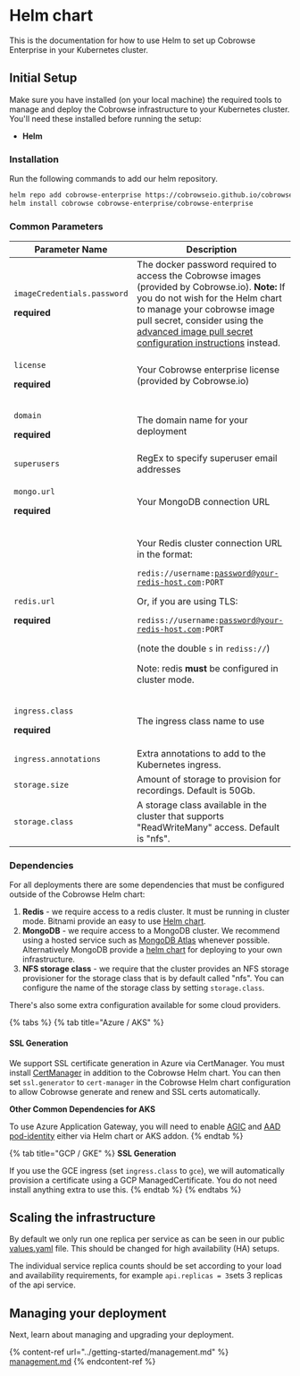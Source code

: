 # Helm chart

This is the documentation for how to use Helm to set up Cobrowse Enterprise in your Kubernetes cluster.

## Initial Setup

Make sure you have installed (on your local machine) the required tools to manage and deploy the Cobrowse infrastructure to your Kubernetes cluster. You'll need these installed before running the setup:

* **Helm**

### Installation

Run the following commands to add our helm repository.

```bash
helm repo add cobrowse-enterprise https://cobrowseio.github.io/cobrowse-enterprise-helm/packages
helm install cobrowse cobrowse-enterprise/cobrowse-enterprise
```

### Common Parameters

| Parameter Name                                                                | Description                                                                                                                                                                                                                                                                                                                                                                                               |
| ----------------------------------------------------------------------------- | --------------------------------------------------------------------------------------------------------------------------------------------------------------------------------------------------------------------------------------------------------------------------------------------------------------------------------------------------------------------------------------------------------- |
| <p><code>imageCredentials.password</code></p><p><strong>required</strong></p> | The docker password required to access the Cobrowse images (provided by Cobrowse.io). **Note:** If you do not wish for the Helm chart to manage your cobrowse image pull secret, consider using the [advanced image pull secret configuration instructions](advanced-configuration.md#docker-pull-secret) instead.                                                                                        |
| <p><code>license</code></p><p><strong>required</strong></p>                   | Your Cobrowse enterprise license (provided by Cobrowse.io)                                                                                                                                                                                                                                                                                                                                                |
| <p><code>domain</code></p><p><strong>required</strong></p>                    | The domain name for your deployment                                                                                                                                                                                                                                                                                                                                                                       |
| `superusers`                                                                  | RegEx to specify superuser email addresses                                                                                                                                                                                                                                                                                                                                                                |
| <p><code>mongo.url</code></p><p><strong>required</strong></p>                 | Your MongoDB connection URL                                                                                                                                                                                                                                                                                                                                                                               |
| <p><code>redis.url</code></p><p><strong>required</strong></p>                 | <p>Your Redis cluster connection URL in the format:</p><p> </p><p><code>redis://username:password@your-redis-host.com:PORT</code></p><p></p><p>Or, if you are using TLS:</p><p></p><p><code>rediss://username:password@your-redis-host.com:PORT</code></p><p>(note the double <code>s</code> in <code>rediss://</code>)</p><p></p><p>Note: redis <strong>must</strong> be configured in cluster mode.</p> |
| <p><code>ingress.class</code></p><p><strong>required</strong></p>             | The ingress class name to use                                                                                                                                                                                                                                                                                                                                                                             |
| `ingress.annotations`                                                         | Extra annotations to add to the Kubernetes ingress.                                                                                                                                                                                                                                                                                                                                                       |
| `storage.size`                                                                | Amount of storage to provision for recordings. Default is 50Gb.                                                                                                                                                                                                                                                                                                                                           |
| `storage.class`                                                               | A storage class available in the cluster that supports "ReadWriteMany" access. Default is "nfs".                                                                                                                                                                                                                                                                                                          |

### Dependencies

For all deployments there are some dependencies that must be configured outside of the Cobrowse Helm chart:

1. **Redis** - we require access to a redis cluster. It must be running in cluster mode. Bitnami provide an easy to use [Helm chart](https://github.com/bitnami/charts/tree/master/bitnami/redis-cluster).
2. **MongoDB** - we require access to a MongoDB cluster. We recommend using a hosted service such as [MongoDB Atlas](https://docs.atlas.mongodb.com/getting-started/) whenever possible. Alternatively MongoDB provide a [helm chart](https://www.mongodb.com/blog/post/introducing-the-mongodb-enterprise-operator-for-kubernetes) for deploying to your own infrastructure.
3. **NFS storage class** - we require that the cluster provides an NFS storage provisioner for the storage class that is by default called "nfs". You can configure the name of the storage class by setting `storage.class`.&#x20;

There's also some extra configuration available for some cloud providers.

{% tabs %}
{% tab title="Azure / AKS" %}
#### **SSL Generation**

We support SSL certificate generation in Azure via CertManager. You must install [CertManager](https://cert-manager.io/docs/installation/kubernetes/) in addition to the Cobrowse Helm chart. You can then set `ssl.generator` to `cert-manager` in the Cobrowse Helm chart configuration to allow Cobrowse generate and renew and SSL certs automatically.

**Other Common Dependencies for AKS**

To use Azure Application Gateway, you will need to enable [AGIC](https://docs.microsoft.com/en-us/azure/application-gateway/ingress-controller-overview) and [AAD pod-identity](https://docs.microsoft.com/en-us/azure/aks/use-azure-ad-pod-identity) either via Helm chart or AKS addon.
{% endtab %}

{% tab title="GCP / GKE" %}
**SSL Generation**

If you use the GCE ingress (set `ingress.class` to `gce`), we will automatically provision a certificate using a GCP ManagedCertificate. You do not need install anything extra to use this.&#x20;
{% endtab %}
{% endtabs %}

## Scaling the infrastructure

By default we only run one replica per service as can be seen in our public [values.yaml](https://github.com/cobrowseio/cobrowse-enterprise-helm/blob/master/values.yaml) file. This should be changed for high availability (HA) setups.

The individual service replica counts should be set according to your load and availability requirements, for example `api.replicas = 3`sets 3 replicas of the api service.&#x20;

## Managing your deployment

Next, learn about managing and upgrading your deployment.

{% content-ref url="../getting-started/management.md" %}
[management.md](../getting-started/management.md)
{% endcontent-ref %}
